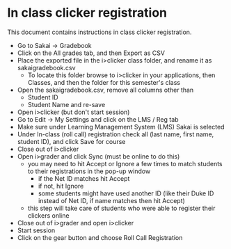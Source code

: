 # In class clicker registration

This document contains instructions in class clicker registration.

- Go to Sakai -> Gradebook 
- Click on the All grades tab, and then Export as CSV
- Place the exported file in the i>clicker class folder,
and rename it as sakaigradebook.csv
    - To locate this folder browse to i>clicker in your
    applications, then Classes, and then the folder
    for this semester's class
- Open the sakaigradebook.csv, remove all columns other
than
    - Student ID
    - Student Name
and re-save
- Open i>clicker (but don't start session)
- Go to Edit -> My Settings and click on the LMS / Reg tab
- Make sure under Learning Management System (LMS) Sakai
is selected
- Under In-class (roll call) registration check all (last
name, first name, student ID), and click Save for course
- Close out of i>clicker
- Open i>grader and click Sync (must be online to do this)
    - you may need to hit Accept or Ignore a few times to 
    match students to their registrations in the pop-up window
        - if the Net ID matches hit Accept
        - if not, hit Ignore
        - some students might have used another ID (like
        their Duke ID instead of Net ID, if name matches
        then hit Accept)
    - this step will take care of students who were able to
    register their clickers online
- Close out of i>grader and open i>clicker
- Start session
- Click on the gear button and choose Roll Call Registration
